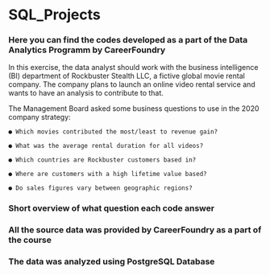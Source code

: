 # SQL_Projects

### Here you can find the codes developed as a part of the Data Analytics Programm by CareerFoundry

In this exercise, the data analyst should work with the business intelligence (BI) department of Rockbuster Stealth LLC, a fictive global movie rental company. The company plans to launch an online video rental service and wants to have an analysis to contribute to that.

The Management Board asked some business questions to use in the 2020 company strategy:

    ● Which movies contributed the most/least to revenue gain?
  
    ● What was the average rental duration for all videos?
  
    ● Which countries are Rockbuster customers based in?
  
    ● Where are customers with a high lifetime value based?
  
    ● Do sales figures vary between geographic regions?

### Short overview of what question each code answer

### All the source data was provided by CareerFoundry as a part of the course
### The data was analyzed using PostgreSQL Database
